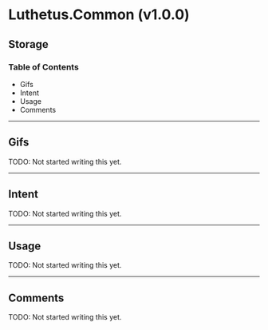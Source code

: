 # Luthetus.Common (v1.0.0)

## Storage

### Table of Contents
- Gifs
- Intent
- Usage
- Comments

---

## Gifs
TODO: Not started writing this yet.

---

## Intent
TODO: Not started writing this yet.

---

## Usage
TODO: Not started writing this yet.

---

## Comments
TODO: Not started writing this yet.